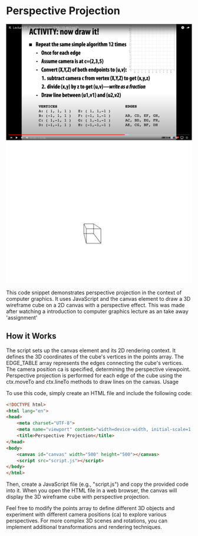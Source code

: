 # Perspective Projection

<!-- ![screenshot](./screenshot.png) -->
<img src="./screenshot.png" alt="screenshot" width="600"/>
<img src="./screenshot2.png" alt="screenshot" width="600"/>




This code snippet demonstrates perspective projection in the context of computer graphics. It uses JavaScript and the canvas element to draw a 3D wireframe cube on a 2D canvas with a perspective effect. This was made after watching a introduction to computer graphics lecture as an take away 'assignment'

## How it Works

The script sets up the canvas element and its 2D rendering context.
It defines the 3D coordinates of the cube's vertices in the points array.
The EDGE_TABLE array represents the edges connecting the cube's vertices.
The camera position ca is specified, determining the perspective viewpoint.
Perspective projection is performed for each edge of the cube using the ctx.moveTo and ctx.lineTo methods to draw lines on the canvas.
Usage

To use this code, simply create an HTML file and include the following code:

```html
<!DOCTYPE html>
<html lang="en">
<head>
    <meta charset="UTF-8">
    <meta name="viewport" content="width=device-width, initial-scale=1.0">
    <title>Perspective Projection</title>
</head>
<body>
    <canvas id="canvas" width="500" height="500"></canvas>
    <script src="script.js"></script>
</body>
</html>
```


Then, create a JavaScript file (e.g., "script.js") and copy the provided code into it. When you open the HTML file in a web browser, the canvas will display the 3D wireframe cube with perspective projection.

Feel free to modify the points array to define different 3D objects and experiment with different camera positions (ca) to explore various perspectives. For more complex 3D scenes and rotations, you can implement additional transformations and rendering techniques.